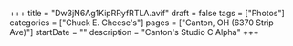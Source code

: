 +++
title = "Dw3jN6Ag1KipRRyfRTLA.avif"
draft = false
tags = ["Photos"]
categories = ["Chuck E. Cheese's"]
pages = ["Canton, OH (6370 Strip Ave)"]
startDate = ""
description = "Canton's Studio C Alpha"
+++
